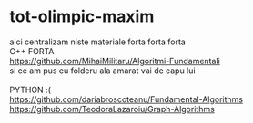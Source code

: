 # tot-olimpic-maxim
aici centralizam
niste materiale forta forta forta
<br>
C++ FORTA
<br>
https://github.com/MihaiMilitaru/Algoritmi-Fundamentali
<br>
si ce am pus eu folderu ala amarat vai de capu lui
<br>
<br>
PYTHON :(
<br>
https://github.com/dariabroscoteanu/Fundamental-Algorithms
<br>
https://github.com/TeodoraLazaroiu/Graph-Algorithms
